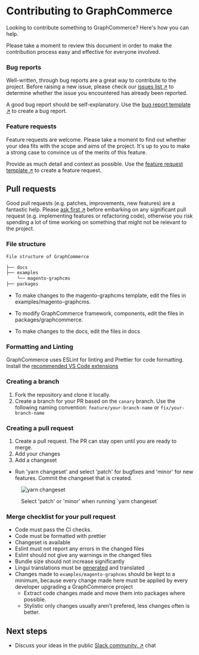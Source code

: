 # Contributing to GraphCommerce

Looking to contribute something to GraphCommerce? Here's how you can help.

Please take a moment to review this document in order to make the contribution
process easy and effective for everyone involved.

### Bug reports

Well-written, through bug reports are a great way to contribute to the project.
Before raising a new issue, please check our
[issues list ↗](https://github.com/graphcommerce-org/graphcommerce/issues) to
determine whether the issue you encountered has already been reported.

A good bug report should be self-explanatory. Use the
[bug report template ↗](https://github.com/graphcommerce-org/graphcommerce/issues/new/choose)
to create a bug report.

### Feature requests

Feature requests are welcome. Please take a moment to find out whether your idea
fits with the scope and aims of the project. It's up to you to make a strong
case to convince us of the merits of this feature.

Provide as much detail and context as possible. Use the
[feature request template ↗](https://github.com/graphcommerce-org/graphcommerce/issues/new/choose)
to create a feature request.

## Pull requests

Good pull requests (e.g. patches, improvements, new features) are a fantastic
help. Please
[ask first ↗](https://join.slack.com/t/graphcommerce/shared_invite/zt-11rmgq1ad-F~0daNtKcSvtcC4eQRzjeQ)
before embarking on any significant pull request (e.g. implementing features or
refactoring code), otherwise you risk spending a lot of time working on
something that might not be relevant to the project.

### File structure

```txt
File structure of GraphCommerce

├── docs
├── examples
    └── magento-graphcms
├── packages
```

- To make changes to the magento-graphcms template, edit the files in
  examples/magento-graphcms.

- To modify GraphCommerce framework, components, edit the files in
  packages/graphcommerce.

- To make changes to the docs, edit the files in docs

### Formatting and Linting

GraphCommerce uses ESLint for linting and Prettier for code formatting. Install
the [recommended VS Code extensions](../docs/getting-started/vscode.md)

<!--
### Contributor License Agreement

Please make sure you have signed our Contributor License Agreement. We are not
asking you to assign copyright to us, but to give us the right to distribute
your code without restriction. We ask this of all contributors in order to
assure our users of the origin and continuing existence of the code. You only
need to sign the CLA once.
-->

### Creating a branch

1. Fork the repository and clone it locally.
2. Create a branch for your PR based on the `canary` branch. Use the following
   naming convention: `feature/your-branch-name` or `fix/your-branch-name`

### Creating a pull request

1. Create a pull request. The PR can stay open until you are ready to merge.
2. Add your changes
3. Add a changeset

- Run 'yarn changeset' and select 'patch' for bugfixes and 'minor' for new
  features. Commit the changeset that is created.

<figure>

![yarn changeset](https://user-images.githubusercontent.com/1251986/157868337-0fa27e88-cf35-4e38-a59c-72c72ef6b054.jpg)

  <figcaption>Select 'patch' or 'minor' when running `yarn changeset`</figcaption>
</figure>

### Merge checklist for your pull request

- Code must pass the CI checks.
- Code must be formatted with prettier
- Changeset is available
- Eslint must not report any errors in the changed files
- Eslint should not give any warnings in the changed files
- Bundle size should not increase significantly
- Lingui translations must be
  [generated](https://www.graphcommerce.org/docs/framework/translations#generating-translation-files-with-all-translations)
  and translated
- Changes made to `examples/magento-graphcms` should be kept to a minimum,
  because every change made here must be applied by every developer upgrading a
  GraphCommerce project
  - Extract code changes made and move them into packages where possible.
  - Stylistic only changes usually aren't prefered, less changes often is
    better.

## Next steps

- Discuss your ideas in the public
  [ Slack community. ↗](https://join.slack.com/t/graphcommerce/shared_invite/zt-11rmgq1ad-F~0daNtKcSvtcC4eQRzjeQ)
  chat
